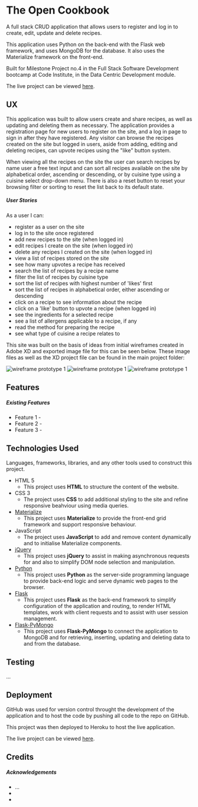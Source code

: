 # The Open Cookbook

A full stack CRUD application that allows users to register and log in to create, edit, update and delete recipes.

This application uses Python on the back-end with the Flask web framework, and uses MongoDB for the database. It also uses the Materialize framework on the front-end.

Built for Milestone Project no.4 in the Full Stack Software Development bootcamp at Code Institute, in the Data Centric Development module.

The live project can be viewed [here](https://www.heroku.com/).


## UX
 
This application was built to allow users create and share recipes, as well as updating and deleting them as necessary. The application provides a registration page for new users to register on the site, and a log in page to sign in after they have registered. Any visitor can browse the recipes created on the site but logged in users, aside from adding, editing and deleting recipes, can upvote recipes using the "like" button system.

When viewing all the recipes on the site the user can search recipes by name user a free text input and can sort all recipes available on the site by alphabetical order, ascending or descending, or by cuisine type using a cuisine select drop-down menu. There is also a reset button to reset your browsing filter or sorting to reset the list back to its default state.

##### User Stories

As a user I can:
- register as a user on the site
- log in to the site once registered
- add new recipes to the site (when logged in)
- edit recipes I create on the site (when logged in)
- delete any recipes I created on the site (when logged in)
- view a list of recipes stored on the site
- see how many upvotes a recipe has received
- search the list of recipes by a recipe name
- filter the list of recipes by cuisine type
- sort the list of recipes with highest number of 'likes' first
- sort the list of recipes in alphabetical order, either ascending or descending
- click on a recipe to see information about the recipe
- click on a 'like' button to upvote a recipe  (when logged in)
- see the ingredients for a selected recipe
- see a list of allergens applicable to a recipe, if any
- read the method for preparing the recipe
- see what type of cuisine a recipe relates to

This site was built on the basis of ideas from initial wireframes created in Adobe XD and exported image file for this can be seen below. These image files as well as the XD project file can be found in the main project folder:

![wireframe prototype 1](design/AndroidMobile–1@2x.png)
![wireframe prototype 1](design/AndroidMobile–2@2x.png)
![wireframe prototype 1](design/AndroidMobile–3@2x.png)


## Features
 
##### Existing Features
- Feature 1 - 
- Feature 2 -  
- Feature 3 - 


## Technologies Used

Languages, frameworks, libraries, and any other tools used to construct this project. 

- HTML 5
    - This project uses **HTML** to structure the content of the website.
- CSS 3
    - The project uses **CSS** to add additional styling to the site and refine responsive beahviour using media queries.
- [Materialize](https://materializecss.com/)
    - This project uses **Materialize** to provide the front-end grid framework and support responsive behaviour.
- JavaScript
    - The project uses **JavaScript** to add and remove content dynamically and to initialise Materialize components.
- [jQuery](https://jquery.com/)
    - This project uses **jQuery** to assist in making asynchronous requests for and also to simplify DOM node selection and manipulation.
- [Python](https://www.python.org/)
    - This project uses **Python** as the server-side programming language to provide back-end logic and serve dynamic web pages to the browser.
- [Flask](http://flask.pocoo.org/)
    - This project uses **Flask** as the back-end framework to simplify configuration of the application and routing, to render HTML templates, work with client requests  and to assist with user session management.
- [Flask-PyMongo](https://flask-pymongo.readthedocs.io/en/latest/)
    - This project uses **Flask-PyMongo** to connect the application to MongoDB and for retrieving, inserting, updating and deleting data to and from the database.


## Testing

...


## Deployment

GitHub was used for version control throught the development of the application and to host the code by pushing all code to the repo on GitHub.

This project was then deployed to Heroku to host the live application.

The live project can be viewed [here](https://www.heroku.com/).


## Credits

##### Acknowledgements

- ...
- 
- 
